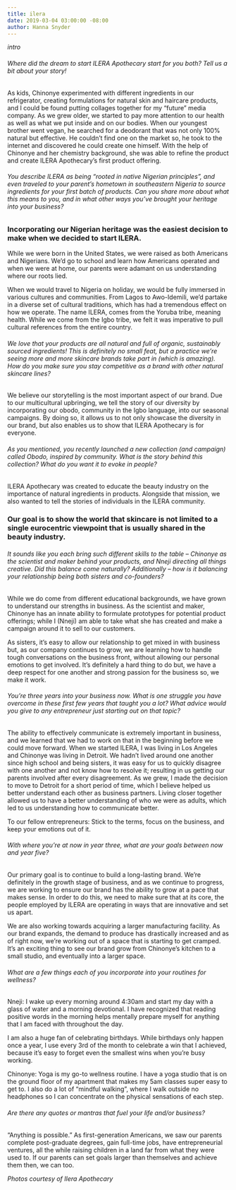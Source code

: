 ```yaml
---
title: ilera
date: 2019-03-04 03:00:00 -08:00
author: Hanna Snyder
---
```


_intro_

###### Where did the dream to start ILERA Apothecary start for you both? Tell us a bit about your story!

As kids, Chinonye experimented with different ingredients in our refrigerator, creating formulations for natural skin and haircare products, and I could be found putting collages together for my “future” media company. As we grew older, we started to pay more attention to our health as well as what we put inside and on our bodies. When our youngest brother went vegan, he searched for a deodorant that was not only 100% natural but effective. He couldn’t find one on the market so, he took to the internet and discovered he could create one himself. With the help of Chinonye and her chemistry background, she was able to refine the product and create ILERA Apothecary’s first product offering. 

###### You describe ILERA as being “rooted in native Nigerian principles”, and even traveled to your parent’s hometown in southeastern Nigeria to source ingredients for your first batch of products. Can you share more about what this means to you, and in what other ways you’ve brought your heritage into your business?

### Incorporating our Nigerian heritage was the easiest decision to make when we decided to start ILERA. 

While we were born in the United States, we were raised as both Americans and Nigerians. We’d go to school and learn how Americans operated and when we were at home, our parents were adamant on us understanding where our roots lied.

When we would travel to Nigeria on holiday, we would be fully immersed in various cultures and communities. From Lagos to Awo-Idemili, we’d partake in a diverse set of cultural traditions, which has had a tremendous effect on how we operate. The name ILERA, comes from the Yoruba tribe, meaning health. While we come from the Igbo tribe, we felt it was imperative to pull cultural references from the entire country. 

###### We love that your products are all natural and full of organic, sustainably sourced ingredients! This is definitely no small feat, but a practice we’re seeing more and more skincare brands take part in (which is amazing). How do you make sure you stay competitive as a brand with other natural skincare lines? 

We believe our storytelling is the most important aspect of our brand. Due to our multicultural upbringing, we tell the story of our diversity by incorporating our obodo, community in the Igbo language, into our seasonal campaigns. By doing so, it allows us to not only showcase the diversity in our brand, but also enables us to show that ILERA Apothecary is for everyone. 

###### As you mentioned, you recently launched a new collection (and campaign) called Obodo, inspired by community. What is the story behind this collection? What do you want it to evoke in people?

ILERA Apothecary was created to educate the beauty industry on the importance of natural ingredients in products. Alongside that mission, we also wanted to tell the stories of individuals in the ILERA community. 

### Our goal is to show the world that skincare is not limited to a single eurocentric viewpoint that is usually shared in the beauty industry. 

###### It sounds like you each bring such different skills to the table – Chinonye as the scientist and maker behind your products, and Nneji directing all things creative. Did this balance come naturally? Additionally – how is it balancing your relationship being both sisters and co-founders?

While we do come from different educational backgrounds, we have grown to understand our strengths in business. As the scientist and maker, Chinonye has an innate ability to formulate prototypes for potential product offerings; while I (Nneji) am able to take what she has created and make a campaign around it to sell to our customers. 

As sisters, it’s easy to allow our relationship to get mixed in with business but, as our company continues to grow, we are learning how to handle tough conversations on the business front, without allowing our personal emotions to get involved. It’s definitely a hard thing to do but, we have a deep respect for one another and strong passion for the business so, we make it work. 

###### You’re three years into your business now. What is one struggle you have overcome in these first few years that taught you a lot? What advice would you give to any entrepreneur just starting out on that topic?

The ability to effectively communicate is extremely important in business, and we learned that we had to work on that in the beginning before we could move forward. When we started ILERA, I was living in Los Angeles and Chinonye was living in Detroit. We hadn’t lived around one another since high school and being sisters, it was easy for us to quickly disagree with one another and not know how to resolve it; resulting in us getting our parents involved after every disagreement. As we grew, I made the decision to move to Detroit for a short period of time, which I believe helped us better understand each other as business partners. Living closer together allowed us to have a better understanding of who we were as adults, which led to us understanding how to communicate better. 

To our fellow entrepreneurs: Stick to the terms, focus on the business, and keep your emotions out of it.

###### With where you’re at now in year three, what are your goals between now and year five?

Our primary goal is to continue to build a long-lasting brand. We’re definitely in the growth stage of business, and as we continue to progress, we are working to ensure our brand has the ability to grow at a pace that makes sense. In order to do this, we need to make sure that at its core, the people employed by ILERA are operating in ways that are innovative and set us apart.

We are also working towards acquiring a larger manufacturing facility. As our brand expands, the demand to produce has drastically increased and as of right now, we’re working out of a space that is starting to get cramped. It’s an exciting thing to see our brand grow from Chinonye’s kitchen to a small studio, and eventually into a larger space. 

###### What are a few things each of you incorporate into your routines for wellness?

Nneji: I wake up every morning around 4:30am and start my day with a glass of water and a morning devotional. I have recognized that reading positive words in the morning helps mentally prepare myself for anything that I am faced with throughout the day. 

I am also a huge fan of celebrating birthdays. While birthdays only happen once a year, I use every 3rd of the month to celebrate a win that I achieved, because it’s easy to forget even the smallest wins when you’re busy working. 

Chinonye: Yoga is my go-to wellness routine. I have a yoga studio that is on the ground floor of my apartment that makes my 5am classes super easy to get to. I also do a lot of “mindful walking”, where I walk outside no headphones so I can concentrate on the physical sensations of each step. 

###### Are there any quotes or mantras that fuel your life and/or business?

“Anything is possible.” As first-generation Americans, we saw our parents complete post-graduate degrees, gain full-time jobs, have entrepreneurial ventures, all the while raising children in a land far from what they were used to. If our parents can set goals larger than themselves and achieve them then, we can too. 

_Photos courtesy of Ilera Apothecary_